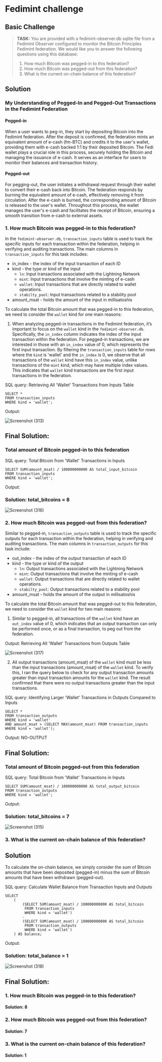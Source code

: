 # Fedimint challenge

## Basic Challenge
> **TASK:** You are provided with a fedimint-observer.db sqlite file from a Fedimint Observer configured to
monitor the Bitcoin Principles Fedimint federation. We would like you to answer the following
questions using this database:
> 1. How much Bitcoin was pegged-in to this federation?
> 2. How much Bitcoin was pegged-out from this federation?
> 3. What is the current on-chain balance of this federation?

## Solution
### My Understanding of Pegged-In and Pegged-Out Transactions in the Fedimint Federation

#### Pegged-in
When a user wants to peg-in, they start by depositing Bitcoin into the Fedimint federation. After the deposit is confirmed, the federation mints an equivalent amount of e-cash (fm-BTC) and credits it to the user's wallet, providing them with e-cash backed 1:1 by their deposited Bitcoin. The Fedi wallet plays a crucial role in this process, securely holding the Bitcoin and managing the issuance of e-cash. It serves as an interface for users to monitor their balances and transaction history.

#### Pegged-out
For pegging-out, the user initiates a withdrawal request through their wallet to convert their e-cash back into Bitcoin. The federation responds by burning the equivalent amount of e-cash, effectively removing it from circulation. After the e-cash is burned, the corresponding amount of Bitcoin is released to the user's wallet. Throughout this process, the wallet manages the user's e-cash and facilitates the receipt of Bitcoin, ensuring a smooth transition from e-cash to external assets.

### 1. How much Bitcoin was pegged-in to this federation?

In the `fedimint-observer.db`, `transaction_inputs` table is used to track the specific inputs for each transaction within the federation, helping in verifying and auditing transactions. The main columns in `transaction_inputs` for this task includes:

- in_index - the index of the input transaction of each ID
- kind - the type or kind of the input
  - `ln`: Input transactions associated with the Lightning Network
  - `mint`: Input transactions that involve the minting of e-cash
  - `wallet`: Input transactions that are directly related to wallet operations.
  - `stabilty_pool`: Input transactions related to a stability pool
- amount_msat -  holds the amount of the input in millisatoshis

To calculate the total Bitcoin amount that was pegged-in to this federation, we need to consider the `wallet` kind for one main reasons:

1. When analyzing pegged-in transactions in the Fedimint federation, it’s important to focus on the `wallet` kind in the `fedimint-observer.db`. Specifically, the `in_index` column indicates the index of the input transaction within the federation. For pegged-in transactions, we are interested in those with an `in_index` value of 0, which represents the first input transaction. By filtering the `transaction_inputs` table for rows where the `kind` is 'wallet' and the `in_index` is 0, we observe that all transactions of the `wallet` kind have this `in_index` value, unlike transactions of the `mint` kind, which may have multiple index values. This indicates that `wallet` kind transactions are the first input transactions in the federation.


SQL query: Retrieving All 'Wallet' Transactions from Inputs Table
```
SELECT *
FROM transaction_inputs
WHERE kind = 'wallet';
```

Output:

![Screenshot (313)](https://github.com/user-attachments/assets/e9d848bc-f569-400f-b1a0-ea10db6d9ec5)

## Final Solution:

### Total amount of Bitcoin pegged-in to this federation

SQL query: Total Bitcoin from 'Wallet' Transactions in Inputs
```
SELECT SUM(amount_msat) / 100000000000 AS total_input_bitcoin
FROM transaction_inputs
WHERE kind = 'wallet';
```

Output: 

### **Solution:** total_bitcoins = 8

![Screenshot (316)](https://github.com/user-attachments/assets/2693e162-2f03-4da2-beba-ac0f40bccaf4)


### 2. How much Bitcoin was pegged-out from this federation?

Similar to pegged-in, `transaction_outputs` table is used to track the specific outputs for each transaction within the federation, helping in verifying and auditing transactions. The main columns in `transaction_outputs` for this task include:

- out_index - the index of the output transaction of each ID
- kind - the type or kind of the output
  - `ln`: Output transactions associated with the Lightning Network
  - `mint`: Output transactions that involve the minting of e-cash
  - `wallet`: Output transactions that are directly related to wallet operations.
  - `stabilty_pool`: Output transactions related to a stability pool
- amount_msat -  holds the amount of the output in millisatoshis

To calculate the total Bitcoin amount that was pegged-out to this federation, we need to consider the `wallet` kind for two main reasons:

1. Similar to pegged-in, all transactions of the `wallet` kind have an `out_index` value of 0, which indicates that an output transaction can only be performed once, or as a final transaction, to peg out from the federation.

Output: Retrieving All 'Wallet' Transactions from Outputs Table

![Screenshot (317)](https://github.com/user-attachments/assets/312410cc-3df5-4456-963e-835e167fac76)

2. All output transactions (amount_msat) of the `wallet` kind must be less than the input transactions (amount_msat) of the `wallet` kind. To verify this, I ran the query below to check for any output transaction amounts greater than input transaction amounts for the `wallet` kind. The result confirmed that there were no output transactions greater than the input transactions.

SQL query: Identifying Larger 'Wallet' Transactions in Outputs Compared to Inputs
```
SELECT *
FROM transaction_outputs
WHERE kind = 'wallet'
AND amount_msat > (SELECT MAX(amount_msat) FROM transaction_inputs WHERE kind = 'wallet');
```

Output: NO-OUTPUT

## Final Solution:

### Total amount of Bitcoin pegged-out from this federation

SQL query: Total Bitcoin from 'Wallet' Transactions in Inputs
```
SELECT SUM(amount_msat) / 100000000000 AS total_output_bitcoin
FROM transaction_outputs
WHERE kind = 'wallet';
```

Output: 

### **Solution:** total_bitcoins = 7

![Screenshot (315)](https://github.com/user-attachments/assets/32704d10-b04e-4ad9-aeee-92d13ae2365b)


### 3. What is the current on-chain balance of this federation?

## Solution
To calculate the on-chain balance, we simply consider the sum of Bitcoin amounts that have been deposited (pegged-in) minus the sum of Bitcoin amounts that have been withdrawn (pegged-out).

SQL query: Calculate Wallet Balance from Transaction Inputs and Outputs
```
SELECT 
    ( 
        (SELECT SUM(amount_msat) / 100000000000 AS total_bitcoin
         FROM transaction_inputs
         WHERE kind = 'wallet') 
        - 
        (SELECT SUM(amount_msat) / 100000000000 AS total_bitcoin
         FROM transaction_outputs
         WHERE kind = 'wallet')
    ) AS balance;
```

Output: 

### **Solution:** total_balance = 1

![Screenshot (318)](https://github.com/user-attachments/assets/4c5a6b61-3bde-4a20-946d-f9386f5224d9)


## Final Solution:

### 1. How much Bitcoin was pegged-in to this federation?

#### Solution: 8

### 2. How much Bitcoin was pegged-out from this federation?

#### Solution: 7

### 3. What is the current on-chain balance of this federation?

#### Solution: 1
